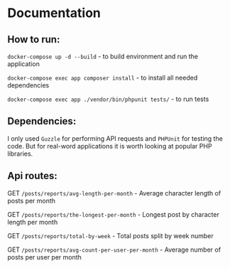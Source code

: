 # Documentation

## How to run:

`docker-compose up -d --build` - to build environment and run the application

`docker-compose exec app composer install` - to install all needed dependencies

`docker-compose exec app ./vendor/bin/phpunit tests/` - to run tests

## Dependencies:
I only used `Guzzle` for performing API requests and `PHPUnit` for testing the code.
But for real-word applications it is worth looking at popular PHP libraries.

## Api routes:
GET `/posts/reports/avg-length-per-month` - Average character length of posts per month

GET `/posts/reports/the-longest-per-month` - Longest post by character length per month

GET `/posts/reports/total-by-week` - Total posts split by week number

GET `/posts/reports/avg-count-per-user-per-month` - Average number of posts per user per month
